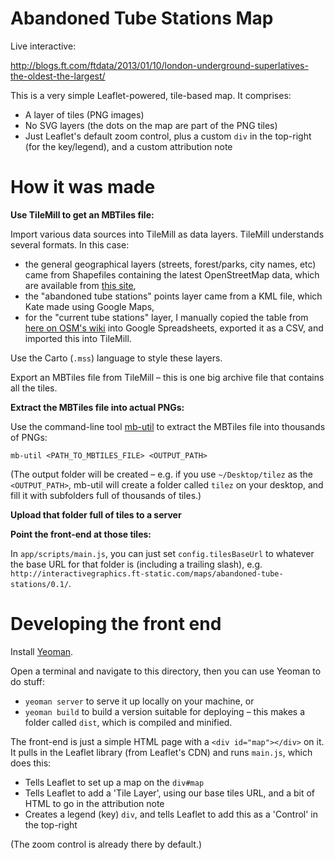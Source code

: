Abandoned Tube Stations Map
===========================

Live interactive:

http://blogs.ft.com/ftdata/2013/01/10/london-underground-superlatives-the-oldest-the-largest/

This is a very simple Leaflet-powered, tile-based map. It comprises:

* A layer of tiles (PNG images)
* No SVG layers (the dots on the map are part of the PNG tiles)
* Just Leaflet's default zoom control, plus a custom `div` in the top-right (for the key/legend), and a custom attribution note


How it was made
===============

**Use TileMill to get an MBTiles file:**

Import various data sources into TileMill as data layers. TileMill understands several formats. In this case:

* the general geographical layers (streets, forest/parks, city names, etc) came from Shapefiles containing the latest OpenStreetMap data, which are available from [this site](http://download.geofabrik.de/),
* the "abandoned tube stations" points layer came from a KML file, which Kate made using Google Maps,
* for the "current tube stations" layer, I manually copied the table from [here on OSM's wiki](http://wiki.openstreetmap.org/wiki/List_of_London_Underground_stations) into Google Spreadsheets, exported it as a CSV, and imported this into TileMill.

Use the Carto (`.mss`) language to style these layers.

Export an MBTiles file from TileMill – this is one big archive file that contains all the tiles.

**Extract the MBTiles file into actual PNGs:**

Use the command-line tool [mb-util](https://github.com/mapbox/mbutil) to extract the MBTiles file into thousands of PNGs:

    mb-util <PATH_TO_MBTILES_FILE> <OUTPUT_PATH>

(The output folder will be created – e.g. if you use `~/Desktop/tilez` as the `<OUTPUT_PATH>`, mb-util will create a folder called `tilez` on your desktop, and fill it with subfolders full of thousands of tiles.)

**Upload that folder full of tiles to a server**

**Point the front-end at those tiles:**

In `app/scripts/main.js`, you can just set `config.tilesBaseUrl` to whatever the base URL for that folder is (including a trailing slash), e.g. `http://interactivegraphics.ft-static.com/maps/abandoned-tube-stations/0.1/`.


Developing the front end
========================

Install [Yeoman](http://yeoman.io/).

Open a terminal and navigate to this directory, then you can use Yeoman to do stuff:

* `yeoman server` to serve it up locally on your machine, or
* `yeoman build` to build a version suitable for deploying – this makes a folder called `dist`, which is compiled and minified.

The front-end is just a simple HTML page with a `<div id="map"></div>` on it. It pulls in the Leaflet library (from Leaflet's CDN) and runs `main.js`, which does this:

* Tells Leaflet to set up a map on the `div#map`
* Tells Leaflet to add a 'Tile Layer', using our base tiles URL, and a bit of HTML to go in the attribution note
* Creates a legend (key) `div`, and tells Leaflet to add this as a 'Control' in the top-right

(The zoom control is already there by default.)
